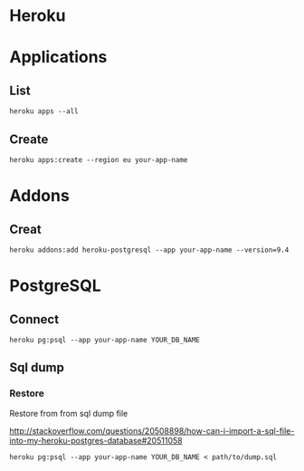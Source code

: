 <!-- -*- coding: utf-8; -*- -->

# Heroku

# Applications

## List

    heroku apps --all

## Create

    heroku apps:create --region eu your-app-name

# Addons

## Creat

    heroku addons:add heroku-postgresql --app your-app-name --version=9.4

# PostgreSQL

## Connect

    heroku pg:psql --app your-app-name YOUR_DB_NAME

## Sql dump

### Restore

Restore from from sql dump file

<http://stackoverflow.com/questions/20508898/how-can-i-import-a-sql-file-into-my-heroku-postgres-database#20511058>

    heroku pg:psql --app your-app-name YOUR_DB_NAME < path/to/dump.sql
